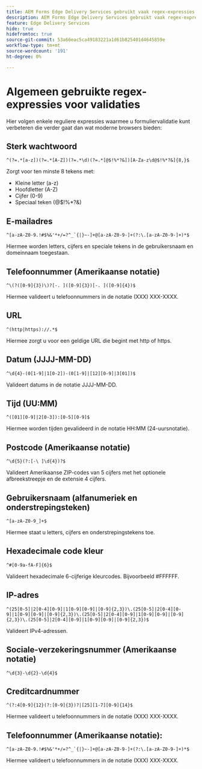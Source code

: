 ```yaml
---
title: AEM Forms Edge Delivery Services gebruikt vaak regex-expressies voor validatie van formuliervelden
description: AEM Forms Edge Delivery Services gebruikt vaak regex-expressies voor validatie van formuliervelden
feature: Edge Delivery Services
hide: true
hidefromtoc: true
source-git-commit: 53a66eac5ca49183221a1d61b825401d4645859e
workflow-type: tm+mt
source-wordcount: '191'
ht-degree: 0%

---
```



# Algemeen gebruikte regex-expressies voor validaties

Hier volgen enkele reguliere expressies waarmee u formuliervalidatie kunt verbeteren die verder gaat dan wat moderne browsers bieden:

## Sterk wachtwoord

```regex
^(?=.*[a-z])(?=.*[A-Z])(?=.*\d)(?=.*[@$!%*?&])[A-Za-z\d@$!%*?&]{8,}$
```

Zorgt voor ten minste 8 tekens met:

* Kleine letter (a-z)
* Hoofdletter (A-Z)
* Cijfer (0-9)
* Speciaal teken (@$!%*?&amp;)


## E-mailadres


```regex
^[a-zA-Z0-9.!#$%&'*+/=?^_`{|}~-]+@[a-zA-Z0-9-]+(?:\.[a-zA-Z0-9-]+)*$
```

Hiermee worden letters, cijfers en speciale tekens in de gebruikersnaam en domeinnaam toegestaan.


## Telefoonnummer (Amerikaanse notatie)

```regex
^\(?([0-9]{3})\)?[-. ]([0-9]{3})[-. ]([0-9]{4})$
```

Hiermee valideert u telefoonnummers in de notatie (XXX) XXX-XXXX.



## URL

```regex
^(http|https)://.*$
```

Hiermee zorgt u voor een geldige URL die begint met http of https.



## Datum (JJJJ-MM-DD)

```regex
^\d{4}-(0[1-9]|1[0-2])-(0[1-9]|[12][0-9]|3[01])$
```

Valideert datums in de notatie JJJJ-MM-DD.


## Tijd (UU:MM)

```regex
^([01][0-9]|2[0-3]):[0-5][0-9]$
```

Hiermee worden tijden gevalideerd in de notatie HH:MM (24-uursnotatie).


## Postcode (Amerikaanse notatie)

```regex
^\d{5}(?:[-\ ]\d{4})?$
```

Valideert Amerikaanse ZIP-codes van 5 cijfers met het optionele afbreekstreepje en de extensie 4 cijfers.


## Gebruikersnaam (alfanumeriek en onderstrepingsteken)

```regex
^[a-zA-Z0-9_]+$
```

Hiermee staat u letters, cijfers en onderstrepingstekens toe.


## Hexadecimale code kleur

```regex
^#[0-9a-fA-F]{6}$
```

Valideert hexadecimale 6-cijferige kleurcodes. Bijvoorbeeld #FFFFFF.


## IP-adres

```regex
^(25[0-5]|2[0-4][0-9]|1[0-9][0-9]|[0-9]{2,3})\.(25[0-5]|2[0-4][0-9]|1[0-9][0-9]|[0-9]{2,3})\.(25[0-5]|2[0-4][0-9]|1[0-9][0-9]|[0-9]{2,3})\.(25[0-5]|2[0-4][0-9]|1[0-9][0-9]|[0-9]{2,3})$
```

Valideert IPv4-adressen.



## Sociale-verzekeringsnummer (Amerikaanse notatie)

```regex
^\d{3}-\d{2}-\d{4}$
```



## Creditcardnummer

```regex
^(?:4[0-9]{12}(?:[0-9]{3})?|[25][1-7][0-9]{14}$
```

Hiermee valideert u telefoonnummers in de notatie (XXX) XXX-XXXX.



## Telefoonnummer (Amerikaanse notatie):

```regex
^[a-zA-Z0-9.!#$%&'*+/=?^_`{|}~-]+@[a-zA-Z0-9-]+(?:\.[a-zA-Z0-9-]+)*$
```

Hiermee valideert u telefoonnummers in de notatie (XXX) XXX-XXXX.
